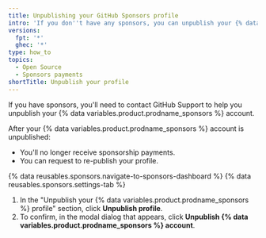 ```yaml
---
title: Unpublishing your GitHub Sponsors profile
intro: 'If you don''t have any sponsors, you can unpublish your {% data variables.product.prodname_sponsors %} profile.'
versions:
  fpt: '*'
  ghec: '*'
type: how_to
topics:
  - Open Source
  - Sponsors payments
shortTitle: Unpublish your profile
---
```


If you have sponsors, you'll need to contact GitHub Support to help you unpublish your {% data variables.product.prodname_sponsors %} account.

After your {% data variables.product.prodname_sponsors %} account is unpublished:
* You'll no longer receive sponsorship payments.
* You can request to re-publish your profile.

{% data reusables.sponsors.navigate-to-sponsors-dashboard %}
{% data reusables.sponsors.settings-tab %}
1. In the "Unpublish your {% data variables.product.prodname_sponsors %} profile" section, click **Unpublish profile**.
1. To confirm, in the modal dialog that appears, click **Unpublish {% data variables.product.prodname_sponsors %} account**.
